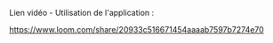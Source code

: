 
Lien vidéo - Utilisation de l'application :

https://www.loom.com/share/20933c516671454aaaab7597b7274e70
